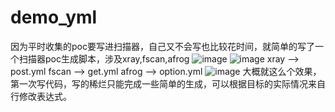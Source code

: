 # demo_yml
因为平时收集的poc要写进扫描器，自己又不会写也比较花时间，就简单的写了一个扫描器poc生成脚本，涉及xray,fscan,afrog
![image](https://github.com/exp999fuck/demo_yml/assets/161582212/af977b3d-9560-4511-9f91-2a59179d4bbb)
![image](https://github.com/exp999fuck/demo_yml/assets/161582212/77faf225-261d-4693-9a0f-ea16b1fd9c15)
xray --> post.yml
fscan --> get.yml
afrog --> option.yml
![image](https://github.com/exp999fuck/demo_yml/assets/161582212/1390bcbe-e70b-4a54-9c24-087225472f9e)
大概就这么个效果，第一次写代码，写的稀烂只能完成一些简单的生成，可以根据目标的实际情况来自行修改表达式。
